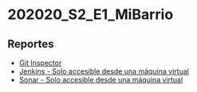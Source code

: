 # 202020_S2_E1_MiBarrio

## Reportes
* [Git Inspector](reports/index.html) 
* [Jenkins - Solo accesible desde una máquina virtual](http://172.24.101.209:8081/)
* [Sonar - Solo accesible desde una máquina virtual](http://172.24.101.209:8082/)

